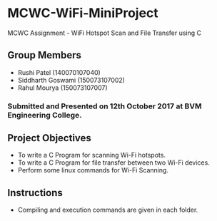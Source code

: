 # MCWC-WiFi-MiniProject
MCWC Assignment - WiFi Hotspot Scan and File Transfer using C

## Group Members
+ Rushi Patel (140070107040)
+ Siddharth Goswami (150073107002)
+ Rahul Mourya (150073107007)
### Submitted and Presented on 12th October 2017 at BVM Engineering College.

## Project Objectives
+ To write a C Program for scanning Wi-Fi hotspots.
+ To write a C Program for file transfer between two Wi-Fi devices.
+ Perform some linux commands for Wi-Fi Scanning.

## Instructions
+ Compiling and execution commands are given in each folder.
